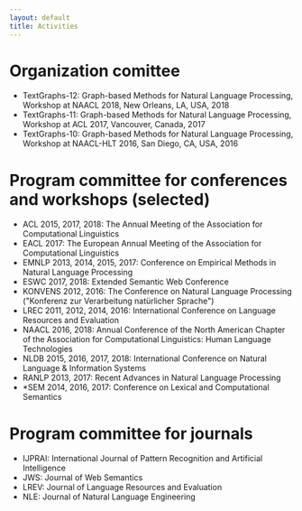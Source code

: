 ```yaml
---
layout: default
title: Activities
---
```


# Organization comittee

  * TextGraphs-12: Graph-based Methods for Natural Language Processing, Workshop at NAACL 2018, New Orleans, LA, USA, 2018
  * TextGraphs-11: Graph-based Methods for Natural Language Processing, Workshop at ACL 2017, Vancouver, Canada, 2017
  * TextGraphs-10: Graph-based Methods for Natural Language Processing, Workshop at NAACL-HLT 2016, San Diego, CA, USA, 2016

# Program committee for conferences and workshops (selected)

  * ACL 2015, 2017, 2018: The Annual Meeting of the Association for Computational Linguistics
  * EACL 2017: The European Annual Meeting of the Association for Computational Linguistics
  * EMNLP 2013, 2014, 2015, 2017: Conference on Empirical Methods in Natural Language Processing
  * ESWC 2017, 2018: Extended Semantic Web Conference
  * KONVENS 2012, 2016: The Conference on Natural Language Processing ("Konferenz zur Verarbeitung natürlicher Sprache")
  * LREC 2011, 2012, 2014, 2016: International Conference on Language Resources and Evaluation 
  * NAACL 2016, 2018: Annual Conference of the North American Chapter of the Association for Computational Linguistics: Human Language Technologies
  * NLDB 2015, 2016, 2017, 2018: International Conference on Natural Language \& Information Systems
  * RANLP 2013, 2017: Recent Advances in Natural Language Processing
  * \*SEM 2014, 2016, 2017: Conference on Lexical and Computational Semantics



# Program committee for journals

  * IJPRAI: International Journal of Pattern Recognition and Artificial Intelligence
  * JWS: Journal of Web Semantics
  * LREV: Journal of Language Resources and Evaluation
  * NLE: Journal of Natural Language Engineering
